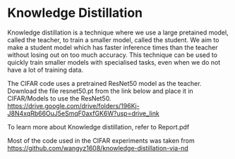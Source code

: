# Knowledge Distillation
Knowledge distillation is a technique where we use a large pretained model, called the teacher, to train a smaller model, called the student. We aim to make a student model which has faster inference times than the teacher without losing out on too much accuracy. This technique can be used to quickly train smaller models with specialised tasks, even when we do not have a lot of training data.

The CIFAR code uses a pretrained ResNet50 model as the teacher. Download the file resnet50.pt from the link below and place it in CIFAR/Models to use the ResNet50.
https://drive.google.com/drive/folders/196Kj-J8N4xqRb66OuJ5eSmqF0axfGK6W?usp=drive_link

To learn more about Knowledge distillation, refer to Report.pdf

Most of the code used in the CIFAR experiments was taken from https://github.com/wangyz1608/knowledge-distillation-via-nd
